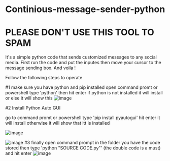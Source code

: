 # Continious-message-sender-python

# PLEASE DON'T USE THIS TOOL TO SPAM

It's a simple python code that sends customized messages to any social media. First run the code and put the inputes then move your cursor to the 
message sending box. And voila ! 

Follow the following steps to operate 

#1 make sure you have python and pip installed
    open command promt or powershell type 'python' then hit enter 
    if python is not installed it will install 
    or else it will show this
    ![image](https://user-images.githubusercontent.com/113937167/197256200-fa9f450c-00b7-43d2-b777-fa59ff6c02d5.png)

#2 Install Python Auto GUI

go to command promt or powershell type 'pip install pyautogui' hit enter it will install 
otherwise it will show that itt is installed
   
  ![image](https://user-images.githubusercontent.com/113937167/197256737-28b93a2f-692f-4b33-bf9c-825e317f65aa.png)
    
    
    
    
    
    
    
  ![image](https://user-images.githubusercontent.com/113937167/197256797-f292fa6e-cc33-4b8d-8db2-cf596acb74f1.png)
#3 finally open command prompt in the folder you have the code stored then 
type 'python "SOURCE CODE.py"' (the double code is a must) and hit enter
![image](https://user-images.githubusercontent.com/113937167/197257968-26e33b54-1efb-4a00-a306-d5df7fc85783.png)
